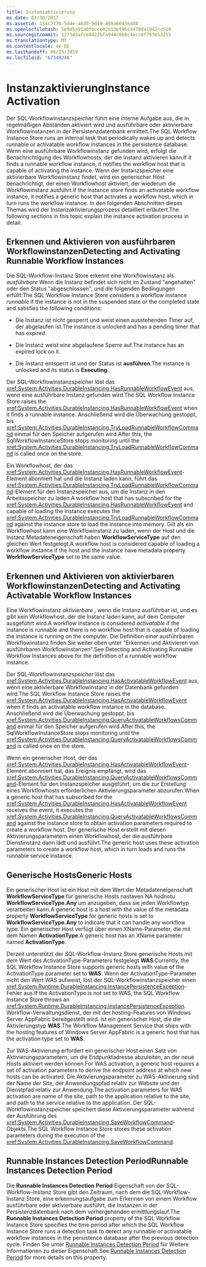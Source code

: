 ```yaml
---
title: Instanzaktivierung
ms.date: 03/30/2017
ms.assetid: 134c3f70-5d4e-46d0-9d49-469a6643edd8
ms.openlocfilehash: 5e0d5a91a0f0ccc02d13ef96c3470da1942cc520
ms.sourcegitcommit: 127343afce8422bfa944c8b0c4ecc8f79f653255
ms.translationtype: MT
ms.contentlocale: de-DE
ms.lasthandoff: 06/25/2019
ms.locfileid: "67348246"
---
```

# <a name="instance-activation"></a><span data-ttu-id="8a140-102">Instanzaktivierung</span><span class="sxs-lookup"><span data-stu-id="8a140-102">Instance Activation</span></span>
<span data-ttu-id="8a140-103">Der SQL-Workflowinstanzspeicher führt eine interne Aufgabe aus, die in regelmäßigen Abständen aktiviert wird und ausführbare oder aktivierbare Workflowinstanzen in der Persistenzdatenbank ermittelt.</span><span class="sxs-lookup"><span data-stu-id="8a140-103">The SQL Workflow Instance Store runs an internal task that periodically wakes up and detects runnable or activatable workflow instances in the persistence database.</span></span> <span data-ttu-id="8a140-104">Wenn eine ausführbare Workflowinstanz gefunden wird, erfolgt die Benachrichtigung des Workflowhosts, der die Instanz aktivieren kann.</span><span class="sxs-lookup"><span data-stu-id="8a140-104">If it finds a runnable workflow instance, it notifies the workflow host that is capable of activating the instance.</span></span> <span data-ttu-id="8a140-105">Wenn der Instanzspeicher eine aktivierbare Workflowinstanz findet, wird ein generischer Host benachrichtigt, der einen Workflowhost aktiviert, der wiederum die Workflowinstanz ausführt.</span><span class="sxs-lookup"><span data-stu-id="8a140-105">If the instance store finds an activatable workflow instance, it notifies a generic host that activates a workflow host, which in turn runs the workflow instance.</span></span> <span data-ttu-id="8a140-106">In den folgenden Abschnitten dieses Themas wird der Instanzaktivierungsprozess detailliert erläutert.</span><span class="sxs-lookup"><span data-stu-id="8a140-106">The following sections in this topic explain the instance activation process in detail.</span></span>  
  
## <a name="RunnableSection"></a> <span data-ttu-id="8a140-107">Erkennen und Aktivieren von ausführbaren Workflowinstanzen</span><span class="sxs-lookup"><span data-stu-id="8a140-107">Detecting and Activating Runnable Workflow Instances</span></span>  
 <span data-ttu-id="8a140-108">Die SQL-Workflow-Instanz Store erkennt eine Workflowinstanz als *ausführbare* Wenn die Instanz befindet sich nicht im Zustand "angehalten" oder den Status "abgeschlossen", und die folgenden Bedingungen erfüllt:</span><span class="sxs-lookup"><span data-stu-id="8a140-108">The SQL Workflow Instance Store considers a workflow instance *runnable* if the instance is not in the suspended state or the completed state and satisfies the following conditions:</span></span>  
  
- <span data-ttu-id="8a140-109">Die Instanz ist nicht gesperrt und weist einen ausstehenden Timer auf, der abgelaufen ist.</span><span class="sxs-lookup"><span data-stu-id="8a140-109">The instance is unlocked and has a pending timer that has expired.</span></span>  
  
- <span data-ttu-id="8a140-110">Die Instanz weist eine abgelaufene Sperre auf.</span><span class="sxs-lookup"><span data-stu-id="8a140-110">The instance has an expired lock on it.</span></span>  
  
- <span data-ttu-id="8a140-111">Die Instanz entsperrt ist und der Status ist **ausführen**.</span><span class="sxs-lookup"><span data-stu-id="8a140-111">The instance is unlocked and its status is **Executing**.</span></span>  
  
 <span data-ttu-id="8a140-112">Der SQL-Workflowinstanzspeicher löst das <xref:System.Activities.DurableInstancing.HasRunnableWorkflowEvent> aus, wenn eine ausführbare Instanz gefunden wird.</span><span class="sxs-lookup"><span data-stu-id="8a140-112">The SQL Workflow Instance Store raises the <xref:System.Activities.DurableInstancing.HasRunnableWorkflowEvent> when it finds a runnable instance.</span></span> <span data-ttu-id="8a140-113">Anschließend wird die Überwachung gestoppt, bis <xref:System.Activities.DurableInstancing.TryLoadRunnableWorkflowCommand> einmal für den Speicher aufgerufen wird.</span><span class="sxs-lookup"><span data-stu-id="8a140-113">After this, the SqlWorkflowInstanceStore stops monitoring until the <xref:System.Activities.DurableInstancing.TryLoadRunnableWorkflowCommand> is called once on the store.</span></span>  
  
 <span data-ttu-id="8a140-114">Ein Workflowhost, der das <xref:System.Activities.DurableInstancing.HasRunnableWorkflowEvent>-Element abonniert hat und die Instanz laden kann, führt das <xref:System.Activities.DurableInstancing.TryLoadRunnableWorkflowCommand>-Element für den Instanzspeicher aus, um die Instanz in den Arbeitsspeicher zu laden.</span><span class="sxs-lookup"><span data-stu-id="8a140-114">A workflow host that has subscribed for the <xref:System.Activities.DurableInstancing.HasRunnableWorkflowEvent> and capable of loading the instance executes the <xref:System.Activities.DurableInstancing.TryLoadRunnableWorkflowCommand> against the instance store to load the instance into memory.</span></span> <span data-ttu-id="8a140-115">Gilt als ein Workflowhost kann eine Workflowinstanz zu laden, wenn der Host und die Instanz Metadateneigenschaft haben **WorkflowServiceType** auf den gleichen Wert festgelegt.</span><span class="sxs-lookup"><span data-stu-id="8a140-115">A workflow host is considered capable of loading a workflow instance if the host and the instance have metadata property **WorkflowServiceType** set to the same value.</span></span>  
  
## <a name="detecting-and-activating-activatable-workflow-instances"></a><span data-ttu-id="8a140-116">Erkennen und Aktivieren von aktivierbaren Workflowinstanzen</span><span class="sxs-lookup"><span data-stu-id="8a140-116">Detecting and Activating Activatable Workflow Instances</span></span>  
 <span data-ttu-id="8a140-117">Eine Workflowinstanz *aktivierbare* , wenn die Instanz ausführbar ist, und es gibt kein Workflowhost, der die Instanz laden kann, auf dem Computer ausgeführt wird.</span><span class="sxs-lookup"><span data-stu-id="8a140-117">A workflow instance is considered *activatable* if the instance is runnable and there is no workflow host that is capable of loading the instance is running on the computer.</span></span> <span data-ttu-id="8a140-118">Die Definition einer ausführbaren Workflowinstanz finden Sie weiter oben unter "Erkennen und Aktivieren von ausführbaren Workflowinstanzen".</span><span class="sxs-lookup"><span data-stu-id="8a140-118">See Detecting and Activating Runnable Workflow Instances above for the definition of a runnable workflow instance.</span></span>  
  
 <span data-ttu-id="8a140-119">Der SQL-Workflowinstanzspeicher löst das <xref:System.Activities.DurableInstancing.HasActivatableWorkflowEvent> aus, wenn eine aktivierbare Workflowinstanz in der Datenbank gefunden wird.</span><span class="sxs-lookup"><span data-stu-id="8a140-119">The SQL Workflow Instance Store raises the <xref:System.Activities.DurableInstancing.HasActivatableWorkflowEvent> when it finds an activatable workflow instance in the database.</span></span> <span data-ttu-id="8a140-120">Anschließend wird die Überwachung gestoppt, bis <xref:System.Activities.DurableInstancing.QueryActivatableWorkflowsCommand> einmal für den Speicher aufgerufen wird.</span><span class="sxs-lookup"><span data-stu-id="8a140-120">After this, the SqlWorkflowInstanceStore stops monitoring until the <xref:System.Activities.DurableInstancing.QueryActivatableWorkflowsCommand> is called once on the store.</span></span>  
  
 <span data-ttu-id="8a140-121">Wenn ein generischer Host, der das <xref:System.Activities.DurableInstancing.HasActivatableWorkflowEvent>-Element abonniert hat, das Ereignis empfängt, wird das <xref:System.Activities.DurableInstancing.QueryActivatableWorkflowsCommand>-Element für den Instanzspeicher ausgeführt, um die zur Erstellung eines Workflowhosts erforderlichen Aktivierungsparameter abzurufen.</span><span class="sxs-lookup"><span data-stu-id="8a140-121">When a generic host that has subscribed for the <xref:System.Activities.DurableInstancing.HasActivatableWorkflowEvent> receives the event, it executes the <xref:System.Activities.DurableInstancing.QueryActivatableWorkflowsCommand> against the instance store to obtain activation parameters required to create a workflow host.</span></span> <span data-ttu-id="8a140-122">Der generische Host erstellt mit diesen Aktivierungsparametern einen Workflowhost, der die ausführbare Dienstinstanz dann lädt und ausführt.</span><span class="sxs-lookup"><span data-stu-id="8a140-122">The generic host uses these activation parameters to create a workflow host, which in turn loads and runs the runnable service instance.</span></span>  
  
## <a name="generic-hosts"></a><span data-ttu-id="8a140-123">Generische Hosts</span><span class="sxs-lookup"><span data-stu-id="8a140-123">Generic Hosts</span></span>  
 <span data-ttu-id="8a140-124">Ein generischer Host ist ein Host mit dem Wert der Metadateneigenschaft **WorkflowServiceType** für generische Hosts nastaven NA hodnotu **WorkflowServiceType.Any** um anzugeben, dass sie jeden Workflowtyp verarbeiten kann.</span><span class="sxs-lookup"><span data-stu-id="8a140-124">A generic host is a host with the value of the metadata property **WorkflowServiceType** for generic hosts is set to **WorkflowServiceType.Any** to indicate that it can handle any workflow type.</span></span> <span data-ttu-id="8a140-125">Ein generischer Host verfügt über einen XName-Parameter, die mit dem Namen **ActivationType**.</span><span class="sxs-lookup"><span data-stu-id="8a140-125">A generic host has an XName parameter named **ActivationType**.</span></span>  
  
 <span data-ttu-id="8a140-126">Derzeit unterstützt der SQL-Workflow-Instanz Store generische Hosts mit dem Wert des ActivationType-Parameters festgelegt **WAS**.</span><span class="sxs-lookup"><span data-stu-id="8a140-126">Currently, the SQL Workflow Instance Store supports generic hosts with value of the ActivationType parameter set to **WAS**.</span></span> <span data-ttu-id="8a140-127">Wenn der ActivationType-Parameter nicht den Wert WAS aufweist, löst der SQL-Workflowinstanzspeicher einen <xref:System.Runtime.DurableInstancing.InstancePersistenceException>-Fehler aus.</span><span class="sxs-lookup"><span data-stu-id="8a140-127">If the ActivationType is not set to WAS, the SQL Workflow Instance Store throws an <xref:System.Runtime.DurableInstancing.InstancePersistenceException>.</span></span> <span data-ttu-id="8a140-128">Workflow-Verwaltungsdienst, der mit der hosting-Features von Windows Server AppFabric bereitgestellt wird. ist ein generischer Host, die die Aktivierungstyp **WAS**.</span><span class="sxs-lookup"><span data-stu-id="8a140-128">The Workflow Management Service that ships with the hosting features of Windows Server AppFabric is a generic host that has the activation type set to **WAS**.</span></span>  
  
 <span data-ttu-id="8a140-129">Zur WAS-Aktivierung erfordert ein generischer Host einen Satz von Aktivierungsparametern, um die Endpunktadresse abzuleiten, an der neue Hosts aktiviert werden können.</span><span class="sxs-lookup"><span data-stu-id="8a140-129">For WAS activation, a generic host requires a set of activation parameters to derive the endpoint address at which new hosts can be activated.</span></span> <span data-ttu-id="8a140-130">Die Aktivierungsparameter zu WAS-Aktivierung sind der Name der Site, der Anwendungspfad relativ zur Website und der Dienstpfad relativ zur Anwendung.</span><span class="sxs-lookup"><span data-stu-id="8a140-130">The activation parameters for WAS activation are name of the site, path to the application relative to the site, and path to the service relative to the application.</span></span> <span data-ttu-id="8a140-131">Der SQL-Workflowinstanzspeicher speichert diese Aktivierungsparameter während der Ausführung des <xref:System.Activities.DurableInstancing.SaveWorkflowCommand>-Objekts.</span><span class="sxs-lookup"><span data-stu-id="8a140-131">The SQL Workflow Instance Store stores these activation parameters during the execution of the <xref:System.Activities.DurableInstancing.SaveWorkflowCommand>.</span></span>  
  
## <a name="runnable-instances-detection-period"></a><span data-ttu-id="8a140-132">Runnable Instances Detection Period</span><span class="sxs-lookup"><span data-stu-id="8a140-132">Runnable Instances Detection Period</span></span>  
 <span data-ttu-id="8a140-133">Die **Runnable Instances Detection Period** Eigenschaft von der SQL-Workflow-Instanz Store gibt den Zeitraum, nach dem die SQL-Workflow-Instanz Store, eine erkennungsaufgabe zum Erkennen von einem Workflow ausführbare oder aktivierbare ausführt, die Instanzen in der Persistenzdatenbank nach dem vorhergehenden ermittlungslauf.</span><span class="sxs-lookup"><span data-stu-id="8a140-133">The **Runnable Instances Detection Period** property of the SQL Workflow Instance Store specifies the time period after which the SQL Workflow Instance Store runs a detection task to detect any runnable or activatable workflow instances in the persistence database after the previous detection cycle.</span></span> <span data-ttu-id="8a140-134">Finden Sie unter [Runnable Instances Detection Period](runnable-instances-detection-period.md) für Weitere Informationen zu dieser Eigenschaft.</span><span class="sxs-lookup"><span data-stu-id="8a140-134">See [Runnable Instances Detection Period](runnable-instances-detection-period.md) for more details on this property.</span></span>
